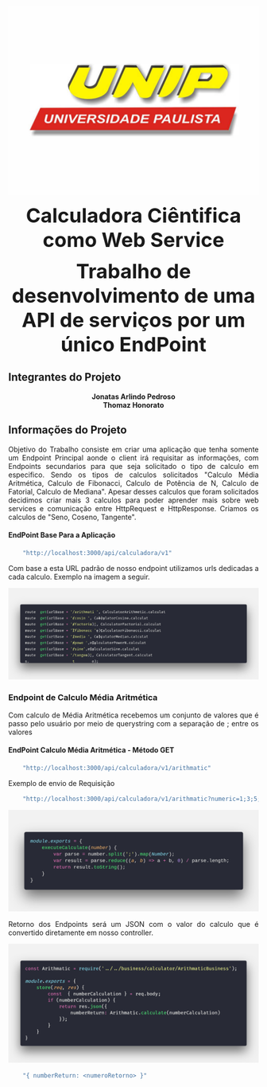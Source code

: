 <img src="/frontend/src/assets/unipLogo.jpg">

<p align="center">
    <b style='font-size:40px;'>Calculadora Ciêntifica como Web Service</b>
</p>

<p align="center">
    <b style='font-size:40px;'>Trabalho de desenvolvimento de uma API de serviços por um único EndPoint</b>
</p>

<h2>Integrantes do Projeto</h2>

<p style='text-align: center; font-weight: bold;'>
    Jonatas Arlindo Pedroso<br>
    Thomaz Honorato
</P>

<h2>Informações do Projeto</h2>

<p style='text-align: justify;'>Objetivo do Trabalho consiste em criar uma aplicação que tenha somente um Endpoint Principal aonde o client irá requisitar as informações, com Endpoints secundarios para que seja solicitado o tipo de calculo em especifico. Sendo os tipos de calculos solicitados "Calculo Média Aritmética, Calculo de Fibonacci, Calculo de Potência de N, Calculo de Fatorial, Calculo de Mediana". Apesar desses calculos que foram solicitados decidimos criar mais 3 calculos para poder aprender mais sobre web services e comunicação entre HttpRequest e HttpResponse. Criamos os calculos de "Seno, Coseno, Tangente".</p>

<h4>EndPoint Base Para a Aplicação</h4>

``` r
    "http://localhost:3000/api/calculadora/v1"
```

<p style='text-align: justify;'>Com base a esta URL padrão de nosso endpoint utilizamos urls dedicadas a cada calculo. Exemplo na imagem a seguir.</p>

<img src="/frontend/src/assets/printsDocumentation/rotas.png">

<h3>Endpoint de Calculo Média Aritmética</h3>

<p style='text-align: justify;'>Com calculo de Média Aritmética recebemos um conjunto de valores que é passo pelo usuário por meio de querystring com a separação de ; entre os valores</p>

<h4>EndPoint Calculo Média Aritmética - Método GET</h4>

``` r
    "http://localhost:3000/api/calculadora/v1/arithmatic"
```

<p style='text-align: justify;'>Exemplo de envio de Requisição</p>

``` r
    "http://localhost:3000/api/calculadora/v1/arithmatic?numeric=1;3;5;8;10"
```

<img src="/frontend/src/assets/printsDocumentation/backend/CodeBusinessArithmatic.png">

<p style='text-align: justify;'>Retorno dos Endpoints será um JSON com o valor do calculo que é convertido diretamente em nosso controller.</p>

<img src="/frontend/src/assets/printsDocumentation/backend/CodeControllerArithmatic.png">

``` r
    "{ numberReturn: <numeroRetorno> }"
```